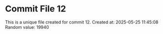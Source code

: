 # Commit File 12

This is a unique file created for commit 12.
Created at: 2025-05-25 11:45:08
Random value: 19940
